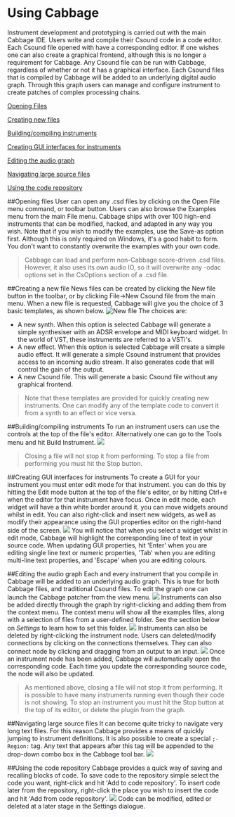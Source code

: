 # Using Cabbage

Instrument development and prototyping is carried out with the main Cabbage IDE. Users write and compile their Csound code in a code editor. Each Csound file opened with have a corresponding editor. If one wishes one can also create a graphical frontend, although this is no longer a requirement for Cabbage. Any Csound file can be run with Cabbage, regardless of whether or not it has a graphical interface. Each Csound files that is compiled by Cabbage will be added to an underlying digital audio graph. Through this graph users can manage and configure instrument to create patches of complex processing chains. 

[Opening Files](#OpeningFiles)

[Creating new files](#NewFiles) 

[Building/compiling instruments](#Building) 

[Creating GUI interfaces for instruments](#CreatingGUIs) 

[Editing the audio graph](#AudioGraph) 

[Navigating large source files](#Navigating) 

[Using the code repository](#CodeRepo) 

<a name="OpeningFiles"></a>
##Opening files
User can open any .csd files by clicking on the Open File menu command, or toolbar button. Users can also browse the Examples menu from the main File menu. Cabbage ships with over 100 high-end instruments that can be modified, hacked, and adapted in any way you wish. Note that if you wish to modify the examples, use the Save-as option first. Although this is only required on Windows, it's a good habit to form. You don't want to constantly overwrite the examples with your own code. 
>Cabbage can load and perform non-Cabbage score-driven .csd files. However, it also uses its own audio IO, so it will overwrite any -odac options set in the CsOptions section of a .csd file. 

<a name="NewFiles"></a>
##Creating a new file
News files can be created by clicking the New file button in the toolbar, or by clicking File->New Csound file from the main menu. When a new file is requested, Cabbage will give you the choice of 3 basic templates, as shown below. 
![New file](images/new_file.gif)
The choices are:
- A new synth. When this option is selected Cabbage will generate a simple synthesiser with an ADSR envelope and MIDI keyboard widget. In the world of VST, these instruments are referred to a VSTi's. 
- A new effect. When this option is selected Cabbage will create a simple audio effect. It will generate a simple Csound instrument that provides access to an incoming audio stream. It also generates code that will control the gain of the output.  
- A new Csound file. This will generate a basic Csound file without any graphical frontend. 

>Note that these templates are provided for quickly creating new instruments. One can modify any of the template code to convert it from a synth to an effect or vice versa. 

<a name="Building"></a>
##Building/compiling instruments
To run an instrument users can use the controls at the top of the file's editor. Alternatively one can go to the Tools menu and hit Build Instrument. 
![](images/first_synth.gif)
>Closing a file will not stop it from performing. To stop a file from performing you must hit the Stop button.  

<a name="CreatingGUIs"></a>
##Creating GUI interfaces for instruments
To create a GUI for your instrument you must enter edit mode for that instrument. you can do this by hitting the Edit mode button at the top of the file's editor, or by hitting Ctrl+e when the editor for that instrument have focus. Once in edit mode, each widget will have a thin white border around it. you can move widgets around whilst in edit. You can also right-click and insert new widgets, as well as modify their appearance using the GUI properties editor on the right-hand side of the screen. 
![](images/edit_mode.gif)
You will notice that when you select a widget whilst in edit mode, Cabbage will highlight the corresponding line of text in your source code. When updating GUI properties, hit 'Enter' when you are editing single line text or numeric properties, 'Tab' when you are editing multi-line text properties, and 'Escape' when you are editing colours. 

<a name="AudioGraph"></a>
##Editing the audio graph
Each and every instrument that you compile in Cabbage will be added to an underlying audio graph. This is true for both Cabbage files, and traditional Csound files. To edit the graph one can launch the Cabbage patcher from the view menu. 
![](images/synth_graph.gif)
Instruments can also be added directly through the graph by right-clicking and adding them from the context menu. The context menu will show all the examples files, along with a selection of files from a user-defined folder. See the section below on *Settings* to learn how to set this folder. 
![](images/audio_graph_add.gif)
Instruments can also be deleted by right-clicking the instrument node. Users can deleted/modify connections by clicking on the connections themselves. They can also connect node by clicking and dragging from an output to an input.
![](images/audio_graph_modify.gif) 
Once an instrument node has been added, Cabbage will automatically open the corresponding code. Each time you update the corresponding source code, the node will also be updated. 
>As mentioned above, closing a file will not stop it from performing. It is possible to have many instruments running even though their code is not showing. To stop an instrument you must hit the Stop button at the top of its editor, or delete the plugin from the graph.

<a name="Navigating"></a>
##Navigating large source files
It can become quite tricky to navigate very long text files. For this reason Cabbage provides a means of quickly jumping to instrument definitions. It is also possible to create a special `;- Region:` tag. Any text that appears after this tag will be appended to the drop-down combo box in the Cabbage tool bar.
![](images/navigate_code.gif) 

<a name="CodeRepo"></a>
##Using the code repository
Cabbage provides a quick way of saving and recalling blocks of code. To save code to the repository simple select the code you want, right-click and hit 'Add to code repository'. To insert code later from the repository, right-click the place you wish to insert the code and hit 'Add from code repository'.
![](images/code_repo.gif)
Code can be modified, edited or deleted at a later stage in the Settings dialogue. 
